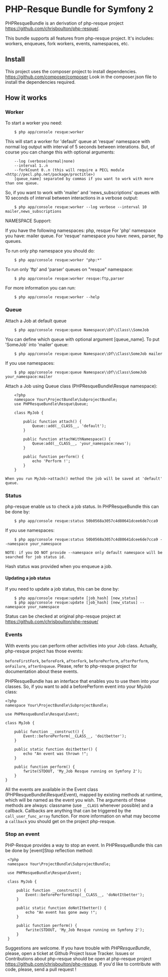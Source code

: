 PHP-Resque Bundle for Symfony 2
===========================================
PHPResqueBundle is an derivation of php-resque project <https://github.com/chrisboulton/php-resque/>.

This bundle supports all features from php-resque project. It's includes: workers, enqueues, fork workers, events, namespaces, etc.

## Install ##
  This project uses the composer project to install dependencies. <https://github.com/composer/composer>
  Look in the composer.json file to install the dependencies required.

## How it works ##
### Worker ###
   
  To start a worker you need:
        
        $ php app/console resque:worker
   
  This will start a worker for 'default' queue at 'resque' namespace with normal log output with interval of 5 seconds between interations.
  But, of course you can change this with optional arguments:
   
        --log (verbose|normal|none)
        --interval 1..n
        --forkCount 0..n (this will require a PECL module <http://pecl.php.net/package/proctitle>)
        [queue_name] separated by commas if you want to work with more than one queue.
        
  So, if you want to work with 'mailer' and 'news_subscriptions' queues with 10 seconds of interval between interactions in a verbose output:

        $ php app/console resque:worker --log verbose --interval 10 mailer,news_subscriptions 
        
  NAMESPACE Support:
  
  If you have the following namespaces: php, resque
  For 'php' namespace you have: mailer queue.
  For 'resque' namespace you have: news, parser, ftp queues.
  
  To run only php namespace you should do:
  
        $ php app/console resque:worker "php:*"
        
  To run only 'ftp' and 'parser' queues on "resque" namespace:
        
        $ php app/console resque:worker resque:ftp,parser

  For more information you can run:

        $ php app/console resque:worker --help

### Queue ###
   
  Attach a Job at default queue

        $ php app/console resque:queue Namespace\\Of\\Class\\SomeJob
        
  You can define which queue with optional argument [queue_name]. To put 'SomeJob' into 'mailer' queue:

        $ php app/console resque:queue Namespace\\Of\\Class\SomeJob mailer
  
  If you use namespaces:
        
        $ php app/console resque:queue Namespace\\Of\\Class\SomeJob your_namespace:mailer
        
  Attach a Job using Queue class (PHPResqueBundle\Resque namespace):
  
        <?php
        namespace Your\ProjectBundle\SubprojectBundle;
        use PHPResqueBundle\Resque\Queue;
        
        class MyJob {
        
            public function attach() {
                Queue::add(__CLASS__, 'default');
            }
            
            public function attachWithNamespace() {
                Queue:add(__CLASS__, 'your_namespace:news');
            }
            
            public function perform() {
                echo 'Perform !';
            }
        }

    When you run MyJob->attach() method the job will be saved at 'default' queue.        

### Status ###
    
  php-resque enable us to check a job status. In PHPResqueBundle this can be done by:

        $ php app/console resque:status 50b0568a3057c4d80641dcee6de7cca9
        
  If you use namespaces:
        
        $ php app/console resque:status 50b0568a3057c4d80641dcee6de7cca9 --namespace your_namespace

    NOTE: if you DO NOT provide --namespace only default namespace will be searched for job status id.
        
  Hash status was provided when you enqueue a job.
    
    
#### Updating a job status ####
    
  If you need to update a job status, this can be done by:

        $ php app/console resque:update [job_hash] [new_status]
        $ php app/console resque:update [job_hash] [new_status] --namespace your_namespace
        
  Status can be checked at original php-resque project at <https://github.com/chrisboulton/php-resque/>
    
    
### Events ###
   
  With events you can perform other activities into your Job class.
  Actually, php-resque project has those events:
   
  `beforeFirstFork`, `beforeFork`, `afterFork`, `beforePerform`, `afterPerform`, `onFailure`, `afterEnqueue`. Please, refer to php-resque project for documentation about these events.
   
  PHPResqueBundle has an interface that enables you to use them into your classes. So, if you want to add a beforePerform event into your MyJob class:
   
    <?php
    namespace Your\ProjectBundle\SubprojectBundle;
    
    use PHPResqueBundle\Resque\Event;
    
    class MyJob {
    
        public function __construct() {
            Event::beforePerform(__CLASS__, 'doitbetter');
        }
    
        public static function doitbetter() {
            echo "An event was thrown !";
        }
    
        public function perform() {
            fwrite(STDOUT, 'My_Job Resque running on Symfony 2');
        }        
    }
        

  All the events are available in the Event class (PHPResqueBundle\Resque\Event), mapped by existing methods at runtime, which will be named as the event you wish. The arguments of these methods are always: classname (use `__CLASS` whenever possible) and a callback. Callbacks are anything that can be triggered by the `call_user_func_array` function. For more information on what may become a `callback` you should get on the project php-resque.
   
### Stop an event ###
    
  PHP-Resque provides a way to stop an event. In PHPResqueBundle this can be done by [event]Stop reflection method:
    
     <?php
     namespace Your\ProjectBundle\SubprojectBundle;
    
     use PHPResqueBundle\Resque\Event;
    
     class MyJob {
    
         public function __construct() {
             Event::beforePerformStop(__CLASS__, 'doNotItbetter');
         }
    
         public static function doNotItbetter() {
             echo "An event has gone away !";
         }
    
         public function perform() {
             fwrite(STDOUT, 'My_Job Resque running on Symfony 2');
         }        
     }

  Suggestions are welcome. If you have trouble with *PHPResqueBundle*, please, open a ticket at Github Project Issue Tracker.
  Issues or Contributions about php-resque should be open at php-resque project <https://github.com/chrisboulton/php-resque>.
  If you'd like to contribute with code, please, send a pull request !
